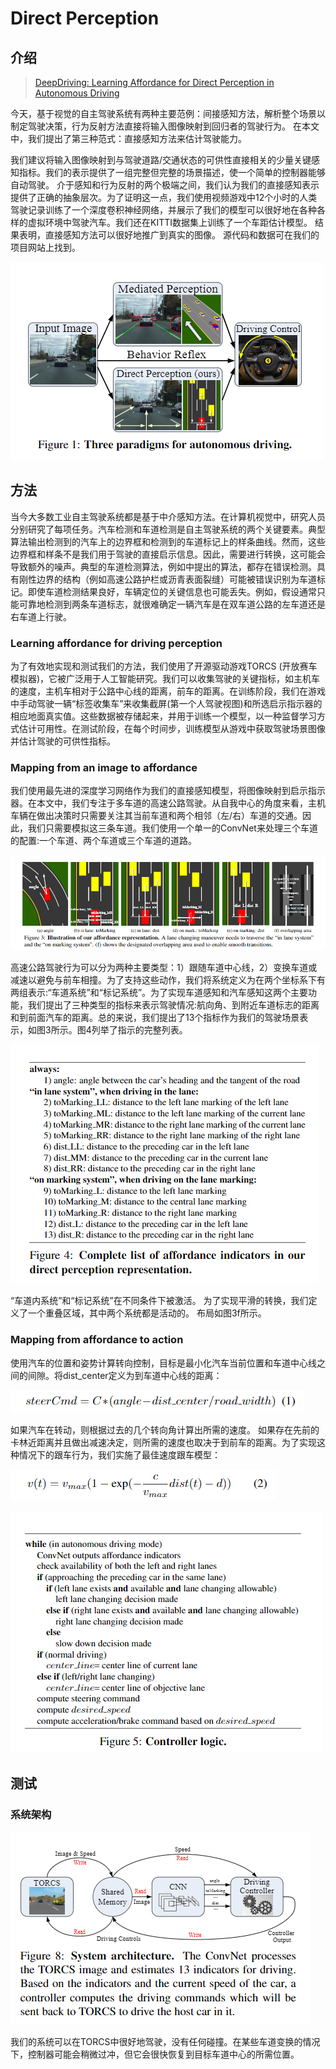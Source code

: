 # Direct Perception

## 介绍

> [DeepDriving: Learning Affordance for Direct Perception in Autonomous Driving](https://arxiv.org/pdf/1505.00256.pdf)

今天，基于视觉的自主驾驶系统有两种主要范例：间接感知方法，解析整个场景以制定驾驶决策，行为反射方法直接将输入图像映射到回归者的驾驶行为。 在本文中，我们提出了第三种范式：直接感知方法来估计驾驶能力。

我们建议将输入图像映射到与驾驶道路/交通状态的可供性直接相关的少量关键感知指标。我们的表示提供了一组完整但完整的场景描述，使一个简单的控制器能够自动驾驶。 介于感知和行为反射的两个极端之间，我们认为我们的直接感知表示提供了正确的抽象层次。为了证明这一点，我们使用视频游戏中12个小时的人类驾驶记录训练了一个深度卷积神经网络，并展示了我们的模型可以很好地在各种各样的虚拟环境中驾驶汽车。我们还在KITTI数据集上训练了一个车距估计模型。 结果表明，直接感知方法可以很好地推广到真实的图像。 源代码和数据可在我们的项目网站上找到。

![](../../.gitbook/assets/image%20%2837%29.png)

## 方法

当今大多数工业自主驾驶系统都是基于中介感知方法。在计算机视觉中，研究人员分别研究了每项任务。汽车检测和车道检测是自主驾驶系统的两个关键要素。典型算法输出检测到的汽车上的边界框和检测到的车道标记上的样条曲线。然而，这些边界框和样条不是我们用于驾驶的直接启示信息。因此，需要进行转换，这可能会导致额外的噪声。典型的车道检测算法，例如中提出的算法，都存在错误检测。具有刚性边界的结构（例如高速公路护栏或沥青表面裂缝）可能被错误识别为车道标记。即使车道检测结果良好，车辆定位的关键信息也可能丢失。例如，假设通常只能可靠地检测到两条车道标志，就很难确定一辆汽车是在双车道公路的左车道还是右车道上行驶。

### Learning affordance for driving perception

为了有效地实现和测试我们的方法，我们使用了开源驱动游戏TORCS \(开放赛车模拟器\)，它被广泛用于人工智能研究。我们可以收集驾驶的关键指标，如主机车的速度，主机车相对于公路中心线的距离，前车的距离。在训练阶段，我们在游戏中手动驾驶一辆“标签收集车”来收集截屏\(第一个人驾驶视图\)和所选启示指示器的相应地面真实值。这些数据被存储起来，并用于训练一个模型，以一种监督学习方式估计可用性。在测试阶段，在每个时间步，训练模型从游戏中获取驾驶场景图像并估计驾驶的可供性指标。

### Mapping from an image to affordance

我们使用最先进的深度学习网络作为我们的直接感知模型，将图像映射到启示指示器。在本文中，我们专注于多车道的高速公路驾驶。从自我中心的角度来看，主机车辆在做出决策时只需要关注其当前车道和两个相邻（左/右）车道的交通。因此，我们只需要模拟这三条车道。我们使用一个单一的ConvNet来处理三个车道的配置:一个车道、两个车道或三个车道的道路。

![](../../.gitbook/assets/image%20%28122%29.png)

高速公路驾驶行为可以分为两种主要类型：1）跟随车道中心线，2）变换车道或减速以避免与前车相撞。为了支持这些动作，我们将系统定义为在两个坐标系下有两组表示:“车道系统”和“标记系统”。为了实现车道感知和汽车感知这两个主要功能，我们提出了三种类型的指标来表示驾驶情况:航向角、到附近车道标志的距离和到前面汽车的距离。总的来说，我们提出了13个指标作为我们的驾驶场景表示，如图3所示。图4列举了指示的完整列表。

![](../../.gitbook/assets/image%20%28137%29.png)

“车道内系统”和“标记系统”在不同条件下被激活。 为了实现平滑的转换，我们定义了一个重叠区域，其中两个系统都是活动的。 布局如图3f所示。

### Mapping from affordance to action

使用汽车的位置和姿势计算转向控制，目标是最小化汽车当前位置和车道中心线之间的间隙。将dist\_center定义为到车道中心线的距离：

![](../../.gitbook/assets/image%20%28103%29.png)

如果汽车在转动，则根据过去的几个转向角计算出所需的速度。 如果存在先前的卡林近距离并且做出减速决定，则所需的速度也取决于到前车的距离。为了实现这种情况下的跟车行为，我们实施了最佳速度跟车模型：

![](../../.gitbook/assets/image%20%28100%29.png)

![](../../.gitbook/assets/image%20%2827%29.png)

## 测试

### 系统架构

![](../../.gitbook/assets/image%20%2893%29.png)

我们的系统可以在TORCS中很好地驾驶，没有任何碰撞。在某些车道变换的情况下，控制器可能会稍微过冲，但它会很快恢复到目标车道中心的所需位置。









